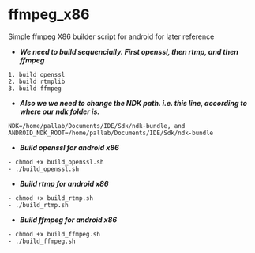 # ffmpeg_x86
Simple ffmpeg X86 builder script for android for later reference

- ***We need to build sequencially. First openssl, then rtmp, and then ffmpeg***
```
1. build openssl
2. build rtmplib
3. build ffmpeg
```

- ***Also we we need to change the NDK path. i.e. this line, according to where our ndk folder is.***
```
NDK=/home/pallab/Documents/IDE/Sdk/ndk-bundle, and
ANDROID_NDK_ROOT=/home/pallab/Documents/IDE/Sdk/ndk-bundle
```
- ***Build openssl for android x86***
```
- chmod +x build_openssl.sh
- ./build_openssl.sh
```

- ***Build rtmp for android x86***
```
- chmod +x build_rtmp.sh
- ./build_rtmp.sh
```

- ***Build ffmpeg for android x86***
```
- chmod +x build_ffmpeg.sh
- ./build_ffmpeg.sh
```


